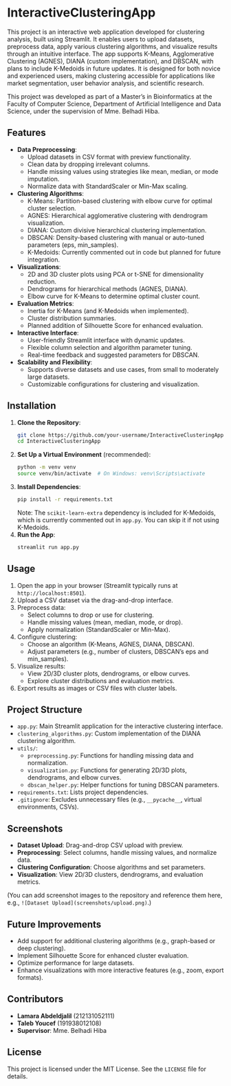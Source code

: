 # InteractiveClusteringApp

This project is an interactive web application developed for clustering analysis, built using Streamlit. It enables users to upload datasets, preprocess data, apply various clustering algorithms, and visualize results through an intuitive interface. The app supports K-Means, Agglomerative Clustering (AGNES), DIANA (custom implementation), and DBSCAN, with plans to include K-Medoids in future updates. It is designed for both novice and experienced users, making clustering accessible for applications like market segmentation, user behavior analysis, and scientific research.

This project was developed as part of a Master’s in Bioinformatics at the Faculty of Computer Science, Department of Artificial Intelligence and Data Science, under the supervision of Mme. Belhadi Hiba.

## Features
- **Data Preprocessing**:
  - Upload datasets in CSV format with preview functionality.
  - Clean data by dropping irrelevant columns.
  - Handle missing values using strategies like mean, median, or mode imputation.
  - Normalize data with StandardScaler or Min-Max scaling.
- **Clustering Algorithms**:
  - K-Means: Partition-based clustering with elbow curve for optimal cluster selection.
  - AGNES: Hierarchical agglomerative clustering with dendrogram visualization.
  - DIANA: Custom divisive hierarchical clustering implementation.
  - DBSCAN: Density-based clustering with manual or auto-tuned parameters (eps, min_samples).
  - K-Medoids: Currently commented out in code but planned for future integration.
- **Visualizations**:
  - 2D and 3D cluster plots using PCA or t-SNE for dimensionality reduction.
  - Dendrograms for hierarchical methods (AGNES, DIANA).
  - Elbow curve for K-Means to determine optimal cluster count.
- **Evaluation Metrics**:
  - Inertia for K-Means (and K-Medoids when implemented).
  - Cluster distribution summaries.
  - Planned addition of Silhouette Score for enhanced evaluation.
- **Interactive Interface**:
  - User-friendly Streamlit interface with dynamic updates.
  - Flexible column selection and algorithm parameter tuning.
  - Real-time feedback and suggested parameters for DBSCAN.
- **Scalability and Flexibility**:
  - Supports diverse datasets and use cases, from small to moderately large datasets.
  - Customizable configurations for clustering and visualization.

## Installation
1. **Clone the Repository**:
   ```bash
   git clone https://github.com/your-username/InteractiveClusteringApp.git
   cd InteractiveClusteringApp
   ```
2. **Set Up a Virtual Environment** (recommended):
   ```bash
   python -m venv venv
   source venv/bin/activate  # On Windows: venv\Scripts\activate
   ```
3. **Install Dependencies**:
   ```bash
   pip install -r requirements.txt
   ```
   Note: The `scikit-learn-extra` dependency is included for K-Medoids, which is currently commented out in `app.py`. You can skip it if not using K-Medoids.
4. **Run the App**:
   ```bash
   streamlit run app.py
   ```

## Usage
1. Open the app in your browser (Streamlit typically runs at `http://localhost:8501`).
2. Upload a CSV dataset via the drag-and-drop interface.
3. Preprocess data:
   - Select columns to drop or use for clustering.
   - Handle missing values (mean, median, mode, or drop).
   - Apply normalization (StandardScaler or Min-Max).
4. Configure clustering:
   - Choose an algorithm (K-Means, AGNES, DIANA, DBSCAN).
   - Adjust parameters (e.g., number of clusters, DBSCAN’s eps and min_samples).
5. Visualize results:
   - View 2D/3D cluster plots, dendrograms, or elbow curves.
   - Explore cluster distributions and evaluation metrics.
6. Export results as images or CSV files with cluster labels.

## Project Structure
- `app.py`: Main Streamlit application for the interactive clustering interface.
- `clustering_algorithms.py`: Custom implementation of the DIANA clustering algorithm.
- `utils/`:
  - `preprocessing.py`: Functions for handling missing data and normalization.
  - `visualization.py`: Functions for generating 2D/3D plots, dendrograms, and elbow curves.
  - `dbscan_helper.py`: Helper functions for tuning DBSCAN parameters.
- `requirements.txt`: Lists project dependencies.
- `.gitignore`: Excludes unnecessary files (e.g., `__pycache__`, virtual environments, CSVs).

## Screenshots
- **Dataset Upload**: Drag-and-drop CSV upload with preview.
- **Preprocessing**: Select columns, handle missing values, and normalize data.
- **Clustering Configuration**: Choose algorithms and set parameters.
- **Visualization**: View 2D/3D clusters, dendrograms, and evaluation metrics.

(You can add screenshot images to the repository and reference them here, e.g., `![Dataset Upload](screenshots/upload.png)`.)

## Future Improvements
- Add support for additional clustering algorithms (e.g., graph-based or deep clustering).
- Implement Silhouette Score for enhanced cluster evaluation.
- Optimize performance for large datasets.
- Enhance visualizations with more interactive features (e.g., zoom, export formats).

## Contributors
- **Lamara Abdeldjalil** (212131052111)
- **Taleb Youcef** (191938012108)
- **Supervisor**: Mme. Belhadi Hiba

## License
This project is licensed under the MIT License. See the `LICENSE` file for details.
